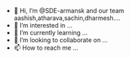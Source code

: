 - 👋 Hi, I’m @SDE-armansk and our team aashish,atharava,sachin,dharmesh....
- 👀 I’m interested in ...
- 🌱 I’m currently learning ...
- 💞️ I’m looking to collaborate on ...
- 📫 How to reach me ...

<!---
SDE-armansk/SDE-armansk is a ✨ special ✨ repository because its `README.md` (this file) appears on your GitHub profile.
You can click the Preview link to take a look at your changes.
--->

